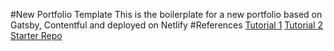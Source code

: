 #New Portfolio Template
This is the boilerplate for a new portfolio based on Gatsby, Contentful and deployed on Netlify
#References
[Tutorial 1](https://www.contentful.com/r/knowledgebase/gatsbyjs-and-contentful-in-five-minutes/)
[Tutorial 2](https://www.halfelectronic.com/post/setting-up-gatsby-js-contentful-and-netlify/)
[Starter Repo](https://github.com/contentful-userland/gatsby-contentful-starter)